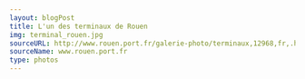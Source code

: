 ```yaml
---
layout: blogPost
title: L'un des terminaux de Rouen
img: terminal_rouen.jpg
sourceURL: http://www.rouen.port.fr/galerie-photo/terminaux,12968,fr,.html?photoalbumParam[diaporama]=1
sourceName: www.rouen.port.fr
type: photos
---
```


